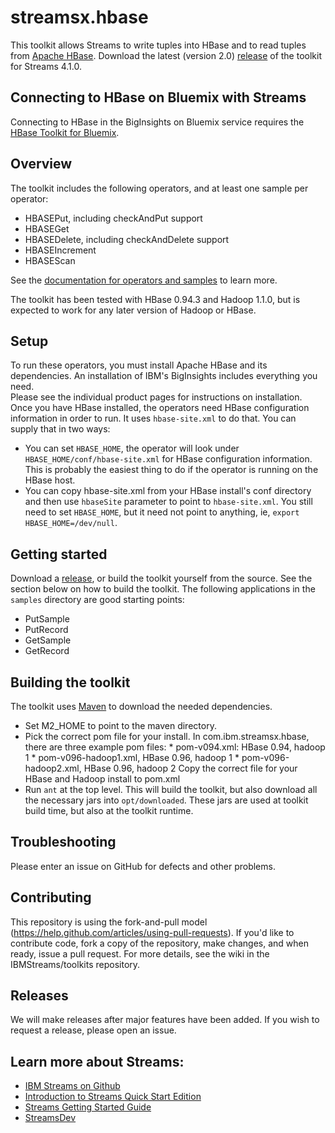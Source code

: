 streamsx.hbase
==============

This toolkit allows Streams to write tuples into HBase and to read tuples from [Apache HBase](https://hbase.apache.org/). 
Download the latest (version 2.0) [release](https://github.com/IBMStreams/streamsx.hbase/releases/tag/streams_4.1.0) of the toolkit for Streams 4.1.0.

## Connecting to HBase on  Bluemix with Streams 
Connecting to HBase in the BigInsights on Bluemix service requires the [HBase Toolkit for Bluemix](https://github.com/IBMStreams/streamsx.hbase/blob/bluemix/README.md).

## Overview
The toolkit includes the following operators, and at least one sample per operator:
*    HBASEPut, including checkAndPut support
*    HBASEGet
*    HBASEDelete, including checkAndDelete support
*    HBASEIncrement
*    HBASEScan

See the [documentation for operators and samples](http://ibmstreams.github.io/streamsx.hbase/com.ibm.streamsx.hbase/doc/spldoc/html/index.html) to learn more.

The toolkit has been tested with HBase 0.94.3 and Hadoop 1.1.0, but is expected to work for any later version of Hadoop or HBase.  

## Setup
To run these operators, you must install Apache HBase and its dependencies. An installation of IBM's BigInsights includes everything you need.  
Please see the individual product pages for instructions on installation. 
Once you have HBase installed, the operators need HBase configuration information in order to run.  It uses `hbase-site.xml` to do that.   You can supply that in two ways:
* You can set `HBASE_HOME`, the operator will look under `HBASE_HOME/conf/hbase-site.xml` for HBase configuration information.  This is probably the easiest thing to do if the operator is running on the HBase host.  
* You can copy hbase-site.xml from your HBase install's conf directory and then use `hbaseSite` parameter to point to `hbase-site.xml`.  You still need to set `HBASE_HOME`, but it need not point to anything, ie, `export HBASE_HOME=/dev/null`.



## Getting started
Download a [release](https://github.com/IBMStreams/streamsx.hbase/releases/tag/streams_4.1.0), or build the toolkit yourself from the source.  See the section below on how to build the toolkit.
The following applications in the `samples` directory are good starting points:
* PutSample
* PutRecord
* GetSample
* GetRecord

## Building the toolkit
The toolkit uses [Maven](http://maven.apache.org/) to download the needed dependencies.
* Set M2_HOME to point to the maven directory.
* Pick the correct pom file for your install.  In com.ibm.streamsx.hbase, there are three example pom files: 
      *  pom-v094.xml: HBase 0.94, hadoop 1
      *  pom-v096-hadoop1.xml, HBase 0.96, hadoop 1
      *  pom-v096-hadoop2.xml, HBase 0.96, hadoop 2
  Copy the correct file for your HBase and Hadoop install to pom.xml
* Run `ant` at the top level.  This will build the toolkit, but also download all the necessary jars into `opt/downloaded`.  These jars are used at toolkit build time, but also at the toolkit runtime.


## Troubleshooting
Please enter an issue on GitHub for defects and other problems.   

## Contributing
This repository is using the fork-and-pull model (https://help.github.com/articles/using-pull-requests).  If you'd like to contribute code, fork a copy of the repository, make changes, and when ready, issue a pull request.  For more details, see the wiki in the IBMStreams/toolkits repository.

## Releases
We will make releases after major features have been added.  If you wish to request a release, please open an issue.


## Learn more about Streams:
* [IBM Streams on Github](http://ibmstreams.github.io)
* [Introduction to Streams Quick Start Edition](http://ibmstreams.github.io/streamsx.documentation/docs/4.1/qse-intro/)
* [Streams Getting Started Guide](http://ibmstreams.github.io/streamsx.documentation/docs/4.1/qse-getting-started/)
* [StreamsDev](https://developer.ibm.com/streamsdev/)